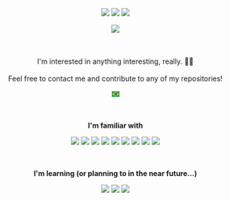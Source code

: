 
 <p align="center"> 
<a href="https://gabrielgusso.com/"><img src="https://img.shields.io/badge/-gabrielgusso.com-031d2e?style=flat"/></a>
<a href="mailto:gabrielpgusso@gmail.com"><img src="https://img.shields.io/badge/-gabrielpgusso@gmail.com-031d2e?style=flat&logo=gmail"/></a>
<a href="https://www.linkedin.com/in/ggusso/"><img src="https://img.shields.io/badge/-ggusso-031d2e?style=flat&logo=linkedin"/></a>
</p> 
<p align="center"><img src="https://www.codewars.com/users/g-pg/badges/micro"/></p>
<br>

<p align= "center"> I'm interested in anything interesting, really. 🧙‍♂️ <br> <br>
Feel free to contact me and contribute to any of my repositories!

</p>
 <p align="center"><img src="https://github.com/lipis/flag-icons/blob/main/flags/4x3/br.svg" width="15px"/></p>
 
 
<br>

**<p  align="center">I'm familiar with</p>**

<p align="center">
<img src="https://cdn.jsdelivr.net/gh/devicons/devicon/icons/html5/html5-original.svg" width="35px"/>
<img src="https://cdn.jsdelivr.net/gh/devicons/devicon/icons/css3/css3-original.svg" width="35px"/>
<img src="https://cdn.jsdelivr.net/gh/devicons/devicon/icons/javascript/javascript-original.svg" width="35px"/>
<img src="https://cdn.jsdelivr.net/gh/devicons/devicon/icons/typescript/typescript-original.svg" width ="35px"/>
<img src="https://cdn.jsdelivr.net/gh/devicons/devicon/icons/react/react-original.svg" width="35px"/>
<img src="https://cdn.jsdelivr.net/gh/devicons/devicon/icons/nextjs/nextjs-original.svg"width="35px" />
<img src="https://cdn.jsdelivr.net/gh/devicons/devicon/icons/vuejs/vuejs-original.svg" width="35px"/>

<img src="https://cdn.jsdelivr.net/gh/devicons/devicon/icons/mongodb/mongodb-original.svg" width="35px"/>
<img src="https://cdn.jsdelivr.net/gh/devicons/devicon/icons/nodejs/nodejs-original.svg" width="35px" />
</p>

 <br>

**<p align= "center">I'm learning (or planning to in the near future...)</p>**

<p align="center">
 <img src="https://cdn.jsdelivr.net/gh/devicons/devicon/icons/mysql/mysql-original.svg" width="35px"/>
<img src="https://cdn.jsdelivr.net/gh/devicons/devicon/icons/svelte/svelte-original.svg" width="35px" />
<img src="https://cdn.jsdelivr.net/gh/devicons/devicon/icons/firebase/firebase-plain.svg" width="35px"/>
          
 </p>
 
 

